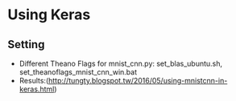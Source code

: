 # Using Keras
## Setting
* Different Theano Flags for mnist_cnn.py: set_blas_ubuntu.sh, set_theanoflags_mnist_cnn_win.bat
* Results:(http://tungty.blogspot.tw/2016/05/using-mnistcnn-in-keras.html)
